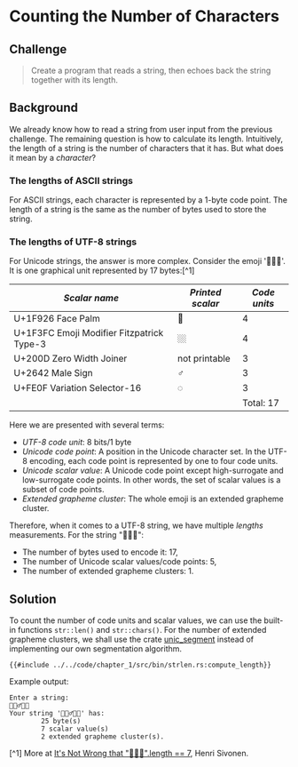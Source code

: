 # Counting the Number of Characters

## Challenge

> Create a program that reads a string, then echoes back the string together with its length.

## Background

We already know how to read a string from user input from the previous challenge.
The remaining question is how to calculate its length.
Intuitively, the length of a string is the number of characters that it has.
But what does it mean by a *character*?


### The lengths of ASCII strings
For ASCII strings, each character is represented by a 1-byte code point.
The length of a string is the same as the number of bytes used to store the string.

### The lengths of UTF-8 strings
For Unicode strings, the answer is more complex. Consider the emoji '🤦🏼‍♂️'. It is one graphical unit
represented by 17 bytes:[^1]

| *Scalar name*                             | *Printed scalar* | *Code units* |
|-------------------------------------------|------------------|--------------|
| U+1F926 Face Palm                         | 🤦               | 4            |
| U+1F3FC Emoji Modifier Fitzpatrick Type-3 | 🏼               | 4            |
| U+200D Zero Width Joiner                  | not printable    | 3            |
| U+2642 Male Sign                          | ♂                | 3            |
| U+FE0F Variation Selector-16              | ◌️                | 3            |
|                                           |                  | Total: 17    |

Here we are presented with several terms:
- *UTF-8 code unit*: 8 bits/1 byte
- *Unicode code point*: A position in the Unicode character set. In the UTF-8 encoding, each code point
is represented by one to four code units.
- *Unicode scalar value*: A Unicode code point except high-surrogate and low-surrogate code points.
In other words, the set of scalar values is a subset of code points.
- *Extended grapheme cluster*: The whole emoji is an extended grapheme cluster.

Therefore, when it comes to a UTF-8 string, we have multiple *lengths* measurements.
For the string "🤦🏼‍♂️":
- The number of bytes used to encode it: 17,
- The number of Unicode scalar values/code points: 5,
- The number of extended grapheme clusters: 1.

## Solution

To count the number of code units and scalar values, we can use the built-in functions `str::len()`
and `str::chars()`. For the number of extended grapheme clusters, we shall use the crate [unic_segment](https://docs.rs/unic-segment/latest/unic_segment/) instead of implementing our own
segmentation algorithm.

```rust,noplayground
{{#include ../../code/chapter_1/src/bin/strlen.rs:compute_length}}
```

Example output:
```
Enter a string:
🤦🏼‍♂️🤦🏼
Your string '🤦🏼‍♂️🤦🏼' has:
        25 byte(s)
        7 scalar value(s)
        2 extended grapheme cluster(s).
```

[^1] More at [It's Not Wrong that "🤦🏼‍♂️".length == 7](https://hsivonen.fi/string-length/), Henri Sivonen.
